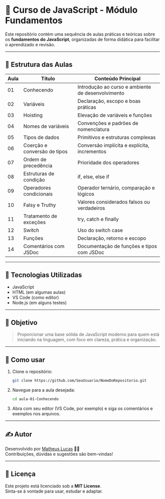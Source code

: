 
# 📘 Curso de JavaScript - Módulo Fundamentos

Este repositório contém uma sequência de aulas práticas e teóricas sobre os **fundamentos do JavaScript**, organizadas de forma didática para facilitar o aprendizado e revisão.

---

## 📂 Estrutura das Aulas

| Aula | Título                                | Conteúdo Principal                                |
|------|----------------------------------------|---------------------------------------------------|
| 01   | Conhecendo                            | Introdução ao curso e ambiente de desenvolvimento |
| 02   | Variáveis                              | Declaração, escopo e boas práticas                |
| 03   | Hoisting                               | Elevação de variáveis e funções                   |
| 04   | Nomes de variáveis                     | Convenções e padrões de nomenclatura              |
| 05   | Tipos de dados                         | Primitivos e estruturas complexas                 |
| 06   | Coerção e conversão de tipos           | Conversão implícita e explícita, incrementos      |
| 07   | Ordem de precedência                   | Prioridade dos operadores                         |
| 08   | Estruturas de condição                 | if, else, else if                                 |
| 09   | Operadores condicionais                | Operador ternário, comparação e lógicos           |
| 10   | Falsy e Truthy                         | Valores considerados falsos ou verdadeiros        |
| 11   | Tratamento de exceções                 | try, catch e finally                              |
| 12   | Switch                                 | Uso do switch case                                |
| 13   | Funções                                | Declaração, retorno e escopo                      |
| 14   | Comentários com JSDoc                  | Documentação de funções e tipos com JSDoc         |

---

## 🚀 Tecnologias Utilizadas

- JavaScript
- HTML (em algumas aulas)
- VS Code (como editor)
- Node.js (em alguns testes)

---

## 🧠 Objetivo

> Proporcionar uma base sólida de JavaScript moderno para quem está iniciando na linguagem, com foco em clareza, prática e organização.

---

## 📌 Como usar

1. Clone o repositório:
   ```bash
   git clone https://github.com/SeuUsuario/NomeDoRepositorio.git
   ```

2. Navegue para a aula desejada:
   ```bash
   cd aula-01-Conhecendo
   ```

3. Abra com seu editor (VS Code, por exemplo) e siga os comentários e exemplos nos arquivos.

---

## ✍️ Autor

Desenvolvido por [Matheus Lucas](https://github.com/MatheusLucas01) 🧑‍💻  
Contribuições, dúvidas e sugestões são bem-vindas!

---

## 📄 Licença

Este projeto está licenciado sob a **MIT License**.  
Sinta-se à vontade para usar, estudar e adaptar.
